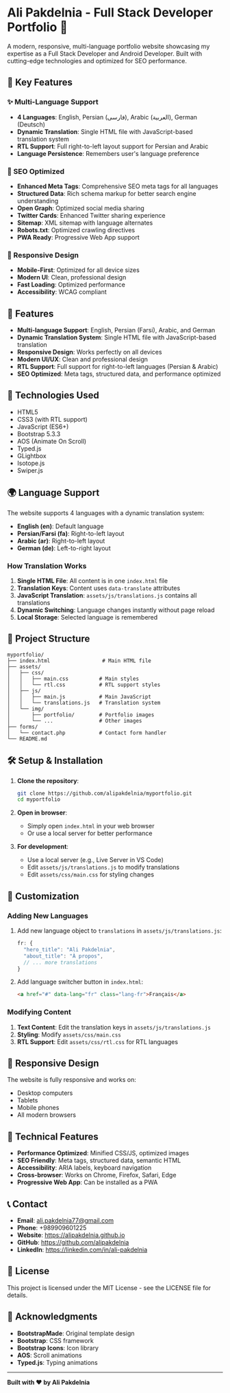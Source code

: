 # Ali Pakdelnia - Full Stack Developer Portfolio 🚀

A modern, responsive, multi-language portfolio website showcasing my expertise as a Full Stack Developer and Android Developer. Built with cutting-edge technologies and optimized for SEO performance.

## 🌟 Key Features

### ✨ Multi-Language Support
- **4 Languages**: English, Persian (فارسی), Arabic (العربية), German (Deutsch)
- **Dynamic Translation**: Single HTML file with JavaScript-based translation system
- **RTL Support**: Full right-to-left layout support for Persian and Arabic
- **Language Persistence**: Remembers user's language preference

### 🎯 SEO Optimized
- **Enhanced Meta Tags**: Comprehensive SEO meta tags for all languages
- **Structured Data**: Rich schema markup for better search engine understanding
- **Open Graph**: Optimized social media sharing
- **Twitter Cards**: Enhanced Twitter sharing experience
- **Sitemap**: XML sitemap with language alternates
- **Robots.txt**: Optimized crawling directives
- **PWA Ready**: Progressive Web App support

### 📱 Responsive Design
- **Mobile-First**: Optimized for all device sizes
- **Modern UI**: Clean, professional design
- **Fast Loading**: Optimized performance
- **Accessibility**: WCAG compliant

## 🌟 Features

- **Multi-language Support**: English, Persian (Farsi), Arabic, and German
- **Dynamic Translation System**: Single HTML file with JavaScript-based translation
- **Responsive Design**: Works perfectly on all devices
- **Modern UI/UX**: Clean and professional design
- **RTL Support**: Full support for right-to-left languages (Persian & Arabic)
- **SEO Optimized**: Meta tags, structured data, and performance optimized

## 🚀 Technologies Used

- HTML5
- CSS3 (with RTL support)
- JavaScript (ES6+)
- Bootstrap 5.3.3
- AOS (Animate On Scroll)
- Typed.js
- GLightbox
- Isotope.js
- Swiper.js

## 🌍 Language Support

The website supports 4 languages with a dynamic translation system:

- **English (en)**: Default language
- **Persian/Farsi (fa)**: Right-to-left layout
- **Arabic (ar)**: Right-to-left layout  
- **German (de)**: Left-to-right layout

### How Translation Works

1. **Single HTML File**: All content is in one `index.html` file
2. **Translation Keys**: Content uses `data-translate` attributes
3. **JavaScript Translation**: `assets/js/translations.js` contains all translations
4. **Dynamic Switching**: Language changes instantly without page reload
5. **Local Storage**: Selected language is remembered

## 📁 Project Structure

```
myportfolio/
├── index.html                 # Main HTML file
├── assets/
│   ├── css/
│   │   ├── main.css          # Main styles
│   │   └── rtl.css           # RTL support styles
│   ├── js/
│   │   ├── main.js           # Main JavaScript
│   │   └── translations.js   # Translation system
│   └── img/
│       ├── portfolio/        # Portfolio images
│       └── ...               # Other images
├── forms/
│   └── contact.php           # Contact form handler
└── README.md
```

## 🛠️ Setup & Installation

1. **Clone the repository**:
   ```bash
   git clone https://github.com/alipakdelnia/myportfolio.git
   cd myportfolio
   ```

2. **Open in browser**:
   - Simply open `index.html` in your web browser
   - Or use a local server for better performance

3. **For development**:
   - Use a local server (e.g., Live Server in VS Code)
   - Edit `assets/js/translations.js` to modify translations
   - Edit `assets/css/main.css` for styling changes

## 🎨 Customization

### Adding New Languages

1. Add new language object to `translations` in `assets/js/translations.js`:
   ```javascript
   fr: {
     "hero_title": "Ali Pakdelnia",
     "about_title": "À propos",
     // ... more translations
   }
   ```

2. Add language switcher button in `index.html`:
   ```html
   <a href="#" data-lang="fr" class="lang-fr">Français</a>
   ```

### Modifying Content

1. **Text Content**: Edit the translation keys in `assets/js/translations.js`
2. **Styling**: Modify `assets/css/main.css`
3. **RTL Support**: Edit `assets/css/rtl.css` for RTL languages

## 📱 Responsive Design

The website is fully responsive and works on:
- Desktop computers
- Tablets
- Mobile phones
- All modern browsers

## 🔧 Technical Features

- **Performance Optimized**: Minified CSS/JS, optimized images
- **SEO Friendly**: Meta tags, structured data, semantic HTML
- **Accessibility**: ARIA labels, keyboard navigation
- **Cross-browser**: Works on Chrome, Firefox, Safari, Edge
- **Progressive Web App**: Can be installed as a PWA

## 📞 Contact

- **Email**: ali.pakdelnia77@gmail.com
- **Phone**: +989909601225
- **Website**: https://alipakdelnia.github.io
- **GitHub**: https://github.com/alipakdelnia
- **LinkedIn**: https://linkedin.com/in/ali-pakdelnia

## 📄 License

This project is licensed under the MIT License - see the LICENSE file for details.

## 🙏 Acknowledgments

- **BootstrapMade**: Original template design
- **Bootstrap**: CSS framework
- **Bootstrap Icons**: Icon library
- **AOS**: Scroll animations
- **Typed.js**: Typing animations

---

**Built with ❤️ by Ali Pakdelnia**
